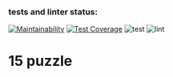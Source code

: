 ### tests and linter status:
[![Maintainability](https://api.codeclimate.com/v1/badges/5cf6ef0c3e7a02667572/maintainability)](https://codeclimate.com/github/jPee2k/gem-puzzle/maintainability)
[![Test Coverage](https://api.codeclimate.com/v1/badges/5cf6ef0c3e7a02667572/test_coverage)](https://codeclimate.com/github/jPee2k/gem-puzzle/test_coverage)
![test](https://github.com/jPee2k/gem-puzzle/actions/workflows/test.yml/badge.svg)
![lint](https://github.com/jPee2k/gem-puzzle/actions/workflows/lint.yml/badge.svg)

# 15 puzzle
